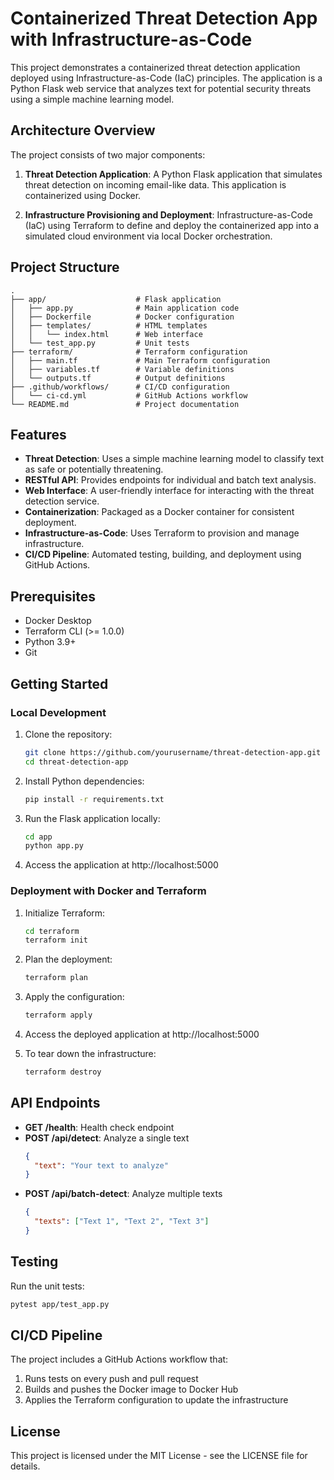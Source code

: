 # Containerized Threat Detection App with Infrastructure-as-Code

This project demonstrates a containerized threat detection application deployed using Infrastructure-as-Code (IaC) principles. The application is a Python Flask web service that analyzes text for potential security threats using a simple machine learning model.

## Architecture Overview

The project consists of two major components:

1. **Threat Detection Application**: A Python Flask application that simulates threat detection on incoming email-like data. This application is containerized using Docker.

2. **Infrastructure Provisioning and Deployment**: Infrastructure-as-Code (IaC) using Terraform to define and deploy the containerized app into a simulated cloud environment via local Docker orchestration.

## Project Structure

```
.
├── app/                    # Flask application
│   ├── app.py              # Main application code
│   ├── Dockerfile          # Docker configuration
│   ├── templates/          # HTML templates
│   │   └── index.html      # Web interface
│   └── test_app.py         # Unit tests
├── terraform/              # Terraform configuration
│   ├── main.tf             # Main Terraform configuration
│   ├── variables.tf        # Variable definitions
│   └── outputs.tf          # Output definitions
├── .github/workflows/      # CI/CD configuration
│   └── ci-cd.yml           # GitHub Actions workflow
└── README.md               # Project documentation
```

## Features

- **Threat Detection**: Uses a simple machine learning model to classify text as safe or potentially threatening.
- **RESTful API**: Provides endpoints for individual and batch text analysis.
- **Web Interface**: A user-friendly interface for interacting with the threat detection service.
- **Containerization**: Packaged as a Docker container for consistent deployment.
- **Infrastructure-as-Code**: Uses Terraform to provision and manage infrastructure.
- **CI/CD Pipeline**: Automated testing, building, and deployment using GitHub Actions.

## Prerequisites

- Docker Desktop
- Terraform CLI (>= 1.0.0)
- Python 3.9+
- Git

## Getting Started

### Local Development

1. Clone the repository:
   ```bash
   git clone https://github.com/yourusername/threat-detection-app.git
   cd threat-detection-app
   ```

2. Install Python dependencies:
   ```bash
   pip install -r requirements.txt
   ```

3. Run the Flask application locally:
   ```bash
   cd app
   python app.py
   ```

4. Access the application at http://localhost:5000

### Deployment with Docker and Terraform

1. Initialize Terraform:
   ```bash
   cd terraform
   terraform init
   ```

2. Plan the deployment:
   ```bash
   terraform plan
   ```

3. Apply the configuration:
   ```bash
   terraform apply
   ```

4. Access the deployed application at http://localhost:5000

5. To tear down the infrastructure:
   ```bash
   terraform destroy
   ```

## API Endpoints

- **GET /health**: Health check endpoint
- **POST /api/detect**: Analyze a single text
  ```json
  {
    "text": "Your text to analyze"
  }
  ```
- **POST /api/batch-detect**: Analyze multiple texts
  ```json
  {
    "texts": ["Text 1", "Text 2", "Text 3"]
  }
  ```

## Testing

Run the unit tests:
```bash
pytest app/test_app.py
```

## CI/CD Pipeline

The project includes a GitHub Actions workflow that:
1. Runs tests on every push and pull request
2. Builds and pushes the Docker image to Docker Hub
3. Applies the Terraform configuration to update the infrastructure

## License

This project is licensed under the MIT License - see the LICENSE file for details. 